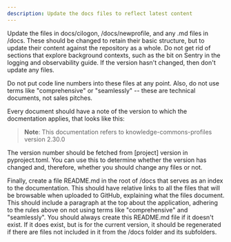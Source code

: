 ```yaml
---
description: Update the docs files to reflect latest content
---
```


Update the files in docs/cilogon, /docs/newprofile, and any .md files in /docs. These should be changed to retain their basic structure, but to update their content against the repository as a whole. Do not get rid of sections that explore background contexts, such as the bit on Sentry in the logging and observability guide. If the version hasn't changed, then don't update any files.

Do not put code line numbers into these files at any point. Also, do not use terms like "comprehensive" or "seamlessly" -- these are technical documents, not sales pitches.

Every document should have a note of the version to which the docmentation applies, that looks like this:

> **Note**: This documentation refers to knowledge-commons-profiles version 2.30.0

The version number should be fetched from [project] version in pyproject.toml. You can use this to determine whether the version has changed and, therefore, whether you should change any files or not.

Finally, create a file README.md in the root of /docs that serves as an index to the documentation. This should have relative links to all the files that will be browsable when uploaded to GitHub, explaining what the files document. This should include a paragraph at the top about the application, adhering to the rules above on not using terms like "comprehensive" and "seamlessly". You should always create this README.md file if it doesn't exist. If it does exist, but is for the current version, it should be regenerated if there are files not included in it from the /docs folder and its subfolders.
